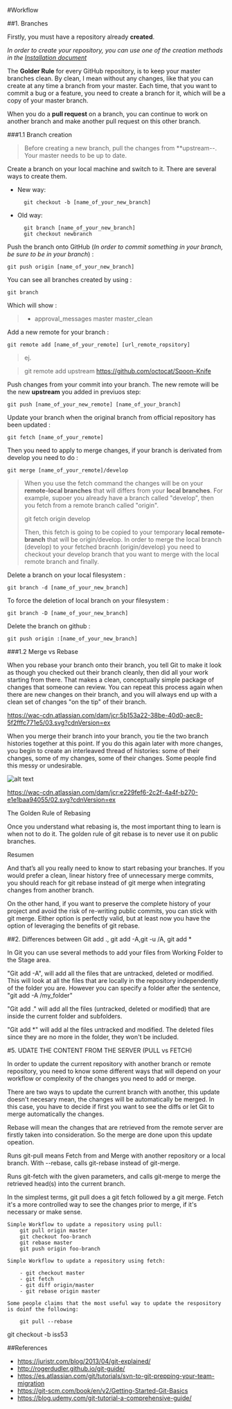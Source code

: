 
#Workflow

##1. Branches

Firstly, you must have a repository already **created**.

*_In order to create your repository, you can use one of the creation methods in the [Installation document](https://github.com/jsa4000/Getting-Started-GitHub/blob/master/01_INSTALLATION.md)_*

The **Golder Rule** for every GitHub repository, is to keep your master branches clean. By clean, I mean without any changes, like that you can create at any time a branch from your master. Each time, that you want to commit a bug or a feature, you need to create a branch for it, which will be a copy of your master branch.

When you do a **pull request** on a branch, you can continue to work on another branch and make another pull request on this other branch.

###1.1 Branch creation

>Before creating a new branch, pull the changes from **upstream--. Your master needs to be up to date.

Create a branch on your local machine and switch to it. There are several ways to create them.

- New way:

		git checkout -b [name_of_your_new_branch]
	
- Old way:

 		git branch [name_of_your_new_branch]
 		git checkout newbranch

Push the branch onto GitHub (_In order to commit something in your branch, be sure to be in your branch_) :

	git push origin [name_of_your_new_branch]



You can see all branches created by using :

	git branch

Which will show :

>	* approval_messages
> 	 master
> 	 master_clean

Add a new remote for your branch :

	git remote add [name_of_your_remote] [url_remote_ropsitory]
	
>ej.

>	git remote add upstream https://github.com/octocat/Spoon-Knife

Push changes from your commit into your branch. The new remote will be the new **upstream** you added in previuos step:

	git push [name_of_your_new_remote] [name_of_your_branch]

Update your branch when the original branch from official repository has been updated :

	git fetch [name_of_your_remote]

Then you need to apply to merge changes, if your branch is derivated from develop you need to do :

	git merge [name_of_your_remote]/develop
	
>When you use the fetch command the changes will be on your **remote-local branches** that will differs from your **local branches**. 
>For example, supoer you already have a branch called "develop", then you fetch from a remote branch called "origin". 
>
>	git fetch origin develop
>
>Then, this fetch is going to be copied to your temporary **local remote-branch** that will be origin/develop. In order to merge the local branch (develop) to your fetched bracnh (origin/develop) you need to checkout your develop branch that you want to merge with the local remote branch and finally.

Delete a branch on your local filesystem :

	git branch -d [name_of_your_new_branch]

To force the deletion of local branch on your filesystem :

	git branch -D [name_of_your_new_branch]

Delete the branch on github :

	git push origin :[name_of_your_new_branch]


###1.2 Merge vs Rebase

When you rebase your branch onto their branch, you tell Git to make it look as though you checked out their branch cleanly, then did all your work starting from there. That makes a clean, conceptually simple package of changes that someone can review. You can repeat this process again when there are new changes on their branch, and you will always end up with a clean set of changes "on the tip" of their branch.
 
 https://wac-cdn.atlassian.com/dam/jcr:5b153a22-38be-40d0-aec8-5f2fffc771e5/03.svg?cdnVersion=ex
 
When you merge their branch into your branch, you tie the two branch histories together at this point. If you do this again later with more changes, you begin to create an interleaved thread of histories: some of their changes, some of my changes, some of their changes. Some people find this messy or undesirable.

![alt text](http://hostingadvice.digitalbrandsinc.netdna-cdn.com/wp-content/uploads/2014/12/git-merge.gif "Git Merge vs Rebase")

https://wac-cdn.atlassian.com/dam/jcr:e229fef6-2c2f-4a4f-b270-e1e1baa94055/02.svg?cdnVersion=ex

The Golden Rule of Rebasing

Once you understand what rebasing is, the most important thing to learn is when not to do it. The golden rule of git rebase is to never use it on public branches.

Resumen

And that’s all you really need to know to start rebasing your branches. If you would prefer a clean, linear history free of unnecessary merge commits, you should reach for git rebase instead of git merge when integrating changes from another branch.

On the other hand, if you want to preserve the complete history of your project and avoid the risk of re-writing public commits, you can stick with git merge. Either option is perfectly valid, but at least now you have the option of leveraging the benefits of git rebase.



##2. Differences between Git add ., git add -A,git -u /A, git add *

In Git you can use several methods to add your files from Working Folder to the Stage area. 

"Git add -A", will add all the files that are untracked, deleted or modified. This will look at all the files that are locally in the repository independently of the folder you are. 
However you can specify a folder after the sentence, "git add -A /my_folder"  

"Git add ." will add all the files (untracked, deleted or modified) that are inside the current folder and subfolders.


"Git add *" will add al the files untracked and modified. The deleted files since they are no more in the folder, they won't be included.




#5. UDATE THE CONTENT FROM THE SERVER (PULL vs FETCH)
	
	
In order to update the current repository with another branch or remote repository, you need to know some different ways that will depend on your workflow or complexity of the changes you need to add or merge.

There are two ways to update the current branch with another, this update doesn't necesary mean, the changes will be automatically be merged. In this case, you have to decide if first you want to see the diffs or let Git to merge automatically the changes.

Rebase will mean the changes that are retrieved from the remote server are firstly taken into consideration. So the merge are done upon this update opeation.

Runs git-pull means Fetch from and Merge with another repository or a local branch.	With --rebase, calls git-rebase instead of git-merge.

Runs git-fetch with the given parameters, and calls git-merge to merge the retrieved head(s) into the current branch. 


In the simplest terms, git pull does a git fetch followed by a git merge. Fetch it's a more controlled way to see the changes prior to merge, if it's necessary or make sense.

	
	Simple Workflow to update a repository using pull:
		git pull origin master
		git checkout foo-branch
		git rebase master
		git push origin foo-branch
	
	Simple Workflow to update a repository using fetch:
	
		- git checkout master                                                  
		- git fetch                                        
		- git diff origin/master
		- git rebase origin master

	Some people claims that the most useful way to update the respository is doinf the following:
	
		git pull --rebase

		
git checkout -b iss53		
		

##References

- https://juristr.com/blog/2013/04/git-explained/
- http://rogerdudler.github.io/git-guide/
- https://es.atlassian.com/git/tutorials/svn-to-git-prepping-your-team-migration
- https://git-scm.com/book/en/v2/Getting-Started-Git-Basics
- https://blog.udemy.com/git-tutorial-a-comprehensive-guide/

 


